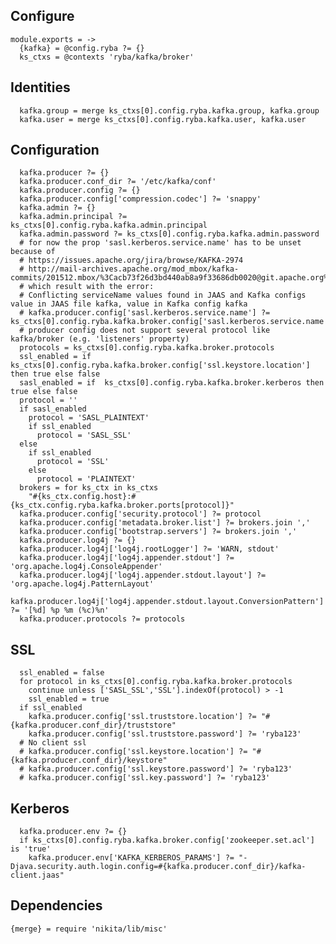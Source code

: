 
## Configure

    module.exports = ->
      {kafka} = @config.ryba ?= {}
      ks_ctxs = @contexts 'ryba/kafka/broker'

## Identities

      kafka.group = merge ks_ctxs[0].config.ryba.kafka.group, kafka.group
      kafka.user = merge ks_ctxs[0].config.ryba.kafka.user, kafka.user

## Configuration

      kafka.producer ?= {}
      kafka.producer.conf_dir ?= '/etc/kafka/conf'
      kafka.producer.config ?= {}
      kafka.producer.config['compression.codec'] ?= 'snappy'
      kafka.admin ?= {}
      kafka.admin.principal ?= ks_ctxs[0].config.ryba.kafka.admin.principal
      kafka.admin.password ?= ks_ctxs[0].config.ryba.kafka.admin.password
      # for now the prop 'sasl.kerberos.service.name' has to be unset because of
      # https://issues.apache.org/jira/browse/KAFKA-2974
      # http://mail-archives.apache.org/mod_mbox/kafka-commits/201512.mbox/%3Cacb73f26d3bd440ab8a9f33686db0020@git.apache.org%3E
      # which result with the error:
      # Conflicting serviceName values found in JAAS and Kafka configs value in JAAS file kafka, value in Kafka config kafka
      # kafka.producer.config['sasl.kerberos.service.name'] ?= ks_ctxs[0].config.ryba.kafka.broker.config['sasl.kerberos.service.name']
      # producer config does not support several protocol like kafka/broker (e.g. 'listeners' property)
      protocols = ks_ctxs[0].config.ryba.kafka.broker.protocols
      ssl_enabled = if  ks_ctxs[0].config.ryba.kafka.broker.config['ssl.keystore.location'] then true else false
      sasl_enabled = if  ks_ctxs[0].config.ryba.kafka.broker.kerberos then true else false
      protocol = ''
      if sasl_enabled
        protocol = 'SASL_PLAINTEXT'
        if ssl_enabled
          protocol = 'SASL_SSL'
      else
        if ssl_enabled
          protocol = 'SSL'
        else
          protocol = 'PLAINTEXT'
      brokers = for ks_ctx in ks_ctxs
        "#{ks_ctx.config.host}:#{ks_ctx.config.ryba.kafka.broker.ports[protocol]}"
      kafka.producer.config['security.protocol'] ?= protocol
      kafka.producer.config['metadata.broker.list'] ?= brokers.join ','
      kafka.producer.config['bootstrap.servers'] ?= brokers.join ','
      kafka.producer.log4j ?= {}
      kafka.producer.log4j['log4j.rootLogger'] ?= 'WARN, stdout'
      kafka.producer.log4j['log4j.appender.stdout'] ?= 'org.apache.log4j.ConsoleAppender'
      kafka.producer.log4j['log4j.appender.stdout.layout'] ?= 'org.apache.log4j.PatternLayout'
      kafka.producer.log4j['log4j.appender.stdout.layout.ConversionPattern'] ?= '[%d] %p %m (%c)%n'
      kafka.producer.protocols ?= protocols

## SSL

      ssl_enabled = false
      for protocol in ks_ctxs[0].config.ryba.kafka.broker.protocols
        continue unless ['SASL_SSL','SSL'].indexOf(protocol) > -1
        ssl_enabled = true
      if ssl_enabled
        kafka.producer.config['ssl.truststore.location'] ?= "#{kafka.producer.conf_dir}/truststore"
        kafka.producer.config['ssl.truststore.password'] ?= 'ryba123'
      # No client ssl
      # kafka.producer.config['ssl.keystore.location'] ?= "#{kafka.producer.conf_dir}/keystore"
      # kafka.producer.config['ssl.keystore.password'] ?= 'ryba123'
      # kafka.producer.config['ssl.key.password'] ?= 'ryba123'

## Kerberos

      kafka.producer.env ?= {}
      if ks_ctxs[0].config.ryba.kafka.broker.config['zookeeper.set.acl'] is 'true'
        kafka.producer.env['KAFKA_KERBEROS_PARAMS'] ?= "-Djava.security.auth.login.config=#{kafka.producer.conf_dir}/kafka-client.jaas"

## Dependencies

    {merge} = require 'nikita/lib/misc'
